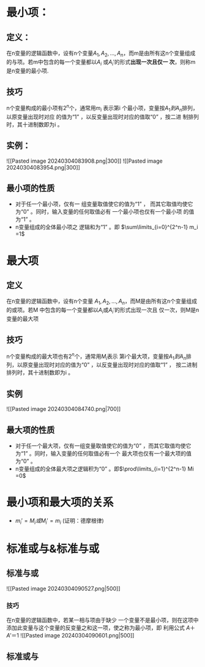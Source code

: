 # 最小项：
## 定义：
在n变量的逻辑函数中，设有n个变量$A_1,A_2,..., A_n$，而m是由所有这n个变量组成的与项。若m中包含的每一个变量都以$A_i$ 或$A_i'$的形式**出现一次且仅一 次**，则称m是n变量的最小项.
## 技巧
n个变量构成的最小项有$2^n$个，通常用$m_i$ 表示第i 个最小项，变量按$A_1到A_n$排列，以原变量出现时对应 的值为“1” ，以反变量出现时对应的值取“0” ，按二进 制排列时，其十进制数即为i 。
## 实例：
![[Pasted image 20240304083908.png|300]]
![[Pasted image 20240304083954.png|300]]
## 最小项的性质
- 对于任一个最小项，仅有一 组变量取值使它的值为“1” ， 而其它取值均使它为“0” 。同时，输入变量的任何取值必有 一个最小项也仅有一个最小项 的值为“1” 。
- n变量组成的全体最小项之 逻辑和为“1” 。即 $\sum\limits_{i=0}^{2^n-1} m_i =1$

# 最大项
## 定义
在n变量的逻辑函数中，设有n个变量 $A_1,A_2,...,A_n$，而M是由所有这n个变量组成的或项。若M 中包含的每一个变量都以$A_i$或$A_i'$的形式出现一次且 仅一次，则M是n变量的最大项
## 技巧
n个变量构成的最大项也有$2^n$个，通常用$M_i$表示 第i个最大项，变量按$A_1到 A_n$排列，以原变量出现时对应的值为“0” ，以反变量出现时对应的值取“1” ， 按二进制排列时，其十进制数即为i 。
## 实例
![[Pasted image 20240304084740.png|700]]
## 最大项的性质
- 对于任一个最大项，仅有一组变量取值使它的值为“0” ，而其它取值均使它为“1” 。同时，输入变量的任何取值必有一个 最大项也仅有一个最大项的值为“0” 。
- n变量组成的全体最大项之逻辑积为“0” 。即$\prod\limits_{i=1}^{2^n-1} Mi =0$

# 最小项和最大项的关系
- $m_i'=M_i 或 M_i'=m_i$ (证明：德摩根律)

# 标准或与&标准与或
## 标准与或 
![[Pasted image 20240304090527.png|500]]
### 技巧
在n变量的逻辑函数中，若某一相与项由于缺少 一个变量不是最小项，则在这项中添加此变量与这个变量的反变量之和这一项，使之称为最小项，即 利用公式 $A＋A'＝1$
![[Pasted image 20240304090601.png|500]]
## 标准或与 
